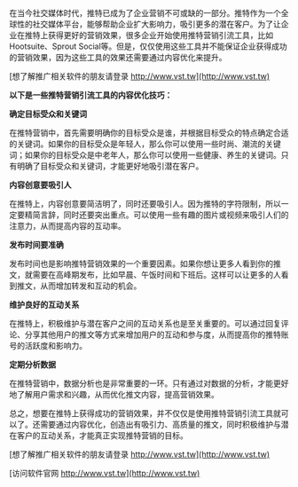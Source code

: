 在当今社交媒体时代，推特已成为了企业营销不可或缺的一部分。推特作为一个全球性的社交媒体平台，能够帮助企业扩大影响力，吸引更多的潜在客户。为了让企业在推特上获得更好的营销效果，很多企业开始使用推特营销引流工具，比如Hootsuite、Sprout Social等。但是，仅仅使用这些工具并不能保证企业获得成功的营销效果，因为这些工具的效果还需要通过内容优化来提升。

[想了解推广相关软件的朋友请登录 http://www.vst.tw](http://www.vst.tw)

**以下是一些推特营销引流工具的内容优化技巧：**

**确定目标受众和关键词**

在推特营销中，首先需要明确你的目标受众是谁，并根据目标受众的特点确定合适的关键词。如果你的目标受众是年轻人，那么你可以使用一些时尚、潮流的关键词；如果你的目标受众是中老年人，那么你可以使用一些健康、养生的关键词。只有明确了目标受众和关键词，才能更好地吸引潜在客户。

**内容创意要吸引人**

在推特上，内容创意要简洁明了，同时还要吸引人。因为推特的字符限制，所以一定要精简言辞，同时还要突出重点。可以使用一些有趣的图片或视频来吸引人们的注意力，从而提高内容的互动率。

**发布时间要准确**

发布时间也是影响推特营销效果的一个重要因素。如果你想让更多人看到你的推文，就需要在高峰期发布，比如早晨、午饭时间和下班后。这样可以让更多的人看到推文，从而增加转发和互动的机会。

**维护良好的互动关系**

在推特上，积极维护与潜在客户之间的互动关系也是至关重要的。可以通过回复评论、分享其他用户的推文等方式来增加用户的互动和参与度，从而提高你的推特账号的活跃度和影响力。

**定期分析数据**

在推特营销中，数据分析也是非常重要的一环。只有通过对数据的分析，才能更好地了解用户需求和兴趣，从而优化推文内容，提高营销效果。

总之，想要在推特上获得成功的营销效果，并不仅仅是使用推特营销引流工具就可以了。还需要通过内容优化，创造出有吸引力、高质量的推文，同时积极维护与潜在客户的互动关系，才能真正实现推特营销的目标。

[想了解推广相关软件的朋友请登录 http://www.vst.tw](http://www.vst.tw)


[访问软件官网 http://www.vst.tw](http://www.vst.tw)
